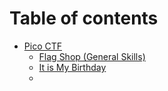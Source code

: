 # Table of contents

* [Pico CTF](README.md)
  * [Flag Shop (General Skills)](pico-ctf/flag-shop-general-skills.md)
  * [It is My Birthday](pico-ctf/it-is-my-birthday)
  * 